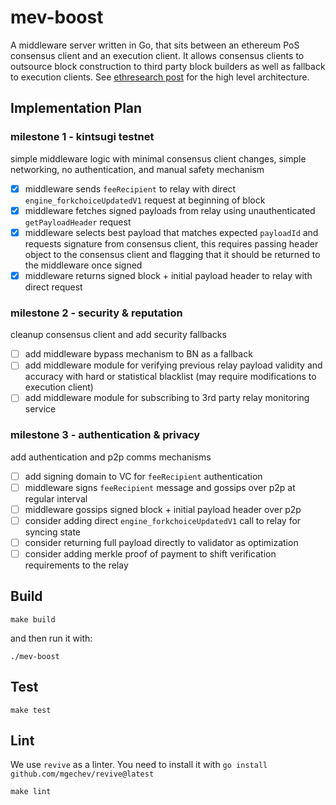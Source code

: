 # mev-boost

A middleware server written in Go, that sits between an ethereum PoS consensus client and an execution client. It allows consensus clients to outsource block construction to third party block builders as well as fallback to execution clients. See [ethresearch post](https://ethresear.ch/t/mev-boost-merge-ready-flashbots-architecture/11177/) for the high level architecture.

## Implementation Plan

### milestone 1 - kintsugi testnet

simple middleware logic with minimal consensus client changes, simple networking, no authentication, and manual safety mechanism

- [x] middleware sends `feeRecipient` to relay with direct `engine_forkchoiceUpdatedV1` request at beginning of block
- [x] middleware fetches signed payloads from relay using unauthenticated `getPayloadHeader` request
- [x] middleware selects best payload that matches expected `payloadId` and requests signature from consensus client, this requires passing header object to the consensus client and flagging that it should be returned to the middleware once signed
- [x] middleware returns signed block + initial payload header to relay with direct request

### milestone 2 - security & reputation

cleanup consensus client and add security fallbacks

- [ ] add middleware bypass mechanism to BN as a fallback
- [ ] add middleware module for verifying previous relay payload validity and accuracy with hard or statistical blacklist (may require modifications to execution client)
- [ ] add middleware module for subscribing to 3rd party relay monitoring service

### milestone 3 - authentication & privacy

add authentication and p2p comms mechanisms

- [ ] add signing domain to VC for `feeRecipient` authentication
- [ ] middleware signs `feeRecipient` message and gossips over p2p at regular interval
- [ ] middleware gossips signed block + initial payload header over p2p
- [ ] consider adding direct `engine_forkchoiceUpdatedV1` call to relay for syncing state
- [ ] consider returning full payload directly to validator as optimization
- [ ] consider adding merkle proof of payment to shift verification requirements to the relay

## Build

```
make build
```

and then run it with:

```
./mev-boost
```

## Test

```
make test
```

## Lint

We use `revive` as a linter. You need to install it with `go install github.com/mgechev/revive@latest`

```
make lint
```
